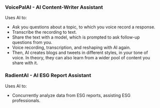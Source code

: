 ### VoicePalAI - AI Content-Writer Assistant

Uses AI to:

- Ask you questions about a topic, to which you voice record a response.
- Transcribe the recording to text.
- Share the text with a model, which is prompted to ask follow-up questions from you.
- Voice recording, transcription, and reshaping with AI again.
- Then, AI creates blogs and tweets in different styles, in your tone of voice. In theory, they can also learn from a wider pool of content you share with it.

### RadientAI - AI ESG Report Assistant

Uses AI to:

- Concurrently analyze data from ESG reports, assisting ESG professionals.
